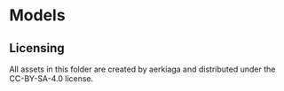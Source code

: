 # Models
## Licensing
All assets in this folder are created by aerkiaga and distributed under
the CC-BY-SA-4.0 license.
